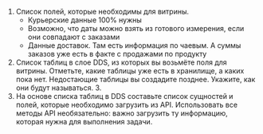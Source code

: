 1. Список полей, которые необходимы для витрины. 
   - Курьерские данные 100% нужны 
   - Возможно, что даты можно взять из готового измерения, если они совпадают с заказами
   - Данные доставок. Там есть информация по чаевым. А суммы заказов уже есть в факте с продажами по продукту
2. Список таблиц в слое DDS, из которых вы возьмёте поля для витрины. Отметьте, какие таблицы уже есть в хранилище, а каких пока нет. Недостающие таблицы вы создадите позднее. Укажите, как они будут называться.
   3. 
3. На основе списка таблиц в DDS составьте список сущностей и полей, которые необходимо загрузить из API. Использовать все методы API необязательно: важно загрузить ту информацию, которая нужна для выполнения задачи.